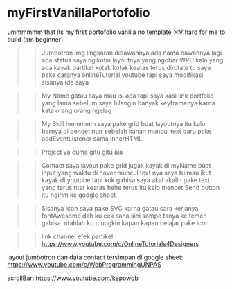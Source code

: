 # myFirstVanillaPortofolio
ummmmmm that its my first portofolio vanilla no template >:V hard for me to build (am beginner)

>> Jumbotron
img lingkaran dibawahnya ada nama bawahnya lagi ada status saya ngikutin layoutnya yang ngobar WPU
kalo yang ada kayak partikel kotak kotak keatas terus dirotate tu saya pake caranya onlineTutorial youtube tapi saya modifikasi
sisanya ide saya

>> My Name
gatau saya mau isi apa tapi saya kasi link portfolio yang lama sebelum saya hilangin banyak keyframenya karna kata orang orang ngelag

>> My Skill
hmmmmm saya pake grid buat layoutnya
itu kalo barnya di pencet ntar sebelah kanan muncul text baru pake addEventListener sama innerHTML

>> Project
ya cuma gitu gitu aja 

>> Contact
saya layout pake grid jugak kayak di myName
buat input yang waktu di hover muncul text nya saya tu mau ikut kayak di youtube tapi kok gabisa saya akal akalin pake text yang terus ntar keatas hehe
terus itu kalo mencet Send button itu ngirim ke google sheet

>> Sisanya
icon saya pake SVG karna gatau cara kerjanya fontAwesome dah ku cek sana sini sampe tanya ke temen gabisa. ntahlah ku mungkin kapan kapan belajar pake icon

>> link channel
efek partikel:
https://www.youtube.com/c/OnlineTutorials4Designers

layout jumbotron dan data contact tersimpan di google sheet:
https://www.youtube.com/c/WebProgrammingUNPAS

scrollBar:
https://www.youtube.com/kepowob
